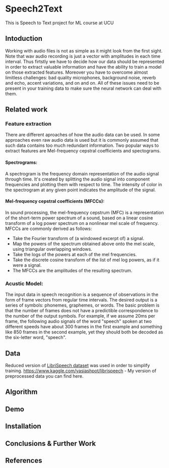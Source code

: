 # Speech2Text
This is Speech to Text project for ML course at UCU
## Intoduction
Working with audio files is not as simple as it might look from the first sight. Note that wav audio recording is just a vector with amplitudes in each time interval. Thus firtstly we have to decide how our data should be represented in order to extract valuable information and have the ability to train a model on those extracted features. Moreover you have to overcome almost limitless challenges: bad quality microphones, background noise, reverb and echo, accent variations, and on and on. All of these issues need to be present in your training data to make sure the neural network can deal with them. 
## Related work
### Feature extraction
There are different aproaches of how the audio data can be used. In some approaches even raw audio data is used but it is commonly assumed that such data contains too much redundant information. Two popular ways to extract features are Mel-frequency cepstral coefficients and spectograms.
#### Spectrograms:
A spectrogram is the frequency domain representation of the audio signal through time. It's created by splitting the audio signal into component frequencies and plotting them with respect to time. The intensity of color in the spectrogram at any given point indicates the amplitude of the signal.
#### Mel-frequency cepstral coefficients (MFCCs):
In sound processing, the mel-frequency cepstrum (MFC) is a representation of the short-term power spectrum of a sound, based on a linear cosine transform of a log power spectrum on a nonlinear mel scale of frequency.
MFCCs are commonly derived as follows:

* Take the Fourier transform of (a windowed excerpt of) a signal.
* Map the powers of the spectrum obtained above onto the mel scale, using triangular overlapping windows.
* Take the logs of the powers at each of the mel frequencies.
* Take the discrete cosine transform of the list of mel log powers, as if it were a signal.
* The MFCCs are the amplitudes of the resulting spectrum.

### Acustic Model:
The input data in speech recognition is a sequence of observations in the form of frame vectors from regular time intervals. The desired output is a series of symbols: phonemes, graphemes, or words. The basic problem is that the number of frames does not have a predictible correspondence to the number of the output symbols. For example, if we assume 20ms per frame, the following audio signals of the word "speech" spoken at two different speeds have about 300 frames in the first example and something like 850 frames in the second example, yet they should both be decoded as the six-letter word, "speech".
## Data
Reduced version of [LibriSpeech dataset](http://www.openslr.org/12/) was used in order to simplify training. https://www.kaggle.com/yasiashpot/librispeech - My version of preprocessed data you can find here.
## Algorithm
## Demo
## Installation
## Conclusions & Further Work
## References
